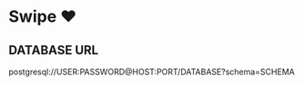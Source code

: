 <p align="center">
  <h1>Swipe ♥️</h1>
</p>

## DATABASE URL

postgresql://USER:PASSWORD@HOST:PORT/DATABASE?schema=SCHEMA
